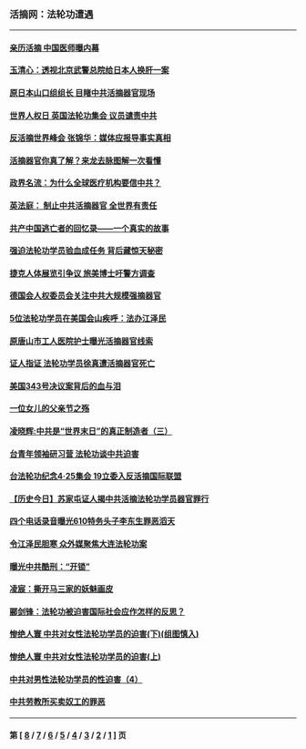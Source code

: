 ### 活摘网：法轮功遭遇
---
#### [亲历活摘 中国医师曝内幕](../../pages/nf5881/n14040389.md?08060430) 
#### [玉清心：透视北京武警总院给日本人换肝一案](../../pages/nf5881/n13771978.md?08060430) 
#### [原日本山口组组长 目睹中共活摘器官现场](../../pages/nf5881/n13767360.md?08060430) 
#### [世界人权日 英国法轮功集会 议员谴责中共](../../pages/nf5881/n13431763.md?08060430) 
#### [反活摘世界峰会 张锦华：媒体应报导事实真相](../../pages/nf5881/n13278502.md?08060430) 
#### [活摘器官你真了解？来龙去脉图解一次看懂](../../pages/nf5881/n13013820.md?08060430) 
#### [政界名流：为什么全球医疗机构要信中共？](../../pages/nf5881/n11945479.md?08060430) 
#### [英法庭： 制止中共活摘器官 全世界有责任](../../pages/nf5881/n11330691.md?08060430) 
#### [共产中国逃亡者的回忆录——一个真实的故事](../../pages/nf5881/n10918649.md?08060430) 
#### [强迫法轮功学员验血成任务 背后藏惊天秘密](../../pages/nf5881/n4252384.md?08060430) 
#### [捷克人体展览引争议 旅美博士吁警方调查](../../pages/nf5881/n9429187.md?08060430) 
#### [德国会人权委员会关注中共大规模强摘器官](../../pages/nf5881/n8418950.md?08060430) 
#### [5位法轮功学员在美国会山疾呼：法办江泽民](../../pages/nf5881/n8101519.md?08060430) 
#### [原唐山市工人医院护士曝光活摘器官线索](../../pages/nf5881/n8076384.md?08060430) 
#### [证人指证 法轮功学员徐真遭活摘器官死亡](../../pages/nf5881/n8042467.md?08060430) 
#### [美国343号决议案背后的血与泪](../../pages/nf5881/n8020684.md?08060430) 
#### [一位女儿的父亲节之殇](../../pages/nf5881/n8014122.md?08060430) 
#### [凌晓辉:中共是“世界末日”的真正制造者（三）](../../pages/nf5881/n4210333.md?08060430) 
#### [台青年领袖研习营 法轮功谈中共迫害](../../pages/nf5881/n4141857.md?08060430) 
#### [台法轮功纪念4‧25集会 19立委入反活摘国际联盟](../../pages/nf5881/n4141821.md?08060430) 
#### [【历史今日】苏家屯证人揭中共活摘法轮功学员器官罪行](../../pages/nf5881/n4135912.md?08060430) 
#### [四个电话录音曝光610特务头子李东生罪恶滔天](../../pages/nf5881/n4040060.md?08060430) 
#### [令江泽民胆寒 众外媒聚焦大连法轮功案](../../pages/nf5881/n3932671.md?08060430) 
#### [曝光中共酷刑：“开锁”](../../pages/nf5881/n3889373.md?08060430) 
#### [凌宸：撕开马三家的妖魅画皮](../../pages/nf5881/n3849369.md?08060430) 
#### [郦剑锋：法轮功被迫害国际社会应作怎样的反思？](../../pages/nf5881/n3824560.md?08060430) 
#### [惨绝人寰 中共对女性法轮功学员的迫害(下)(组图慎入)](../../pages/nf5881/n3816285.md?08060430) 
#### [惨绝人寰 中共对女性法轮功学员的迫害(上)](../../pages/nf5881/n3815374.md?08060430) 
#### [中共对男性法轮功学员的性迫害（4）](../../pages/nf5881/n3769144.md?08060430) 
#### [中共劳教所买卖奴工的罪恶](../../pages/nf5881/n3769378.md?08060430) 

---
#### 第 [ [8](./8.md?08060430) / [7](./7.md?08060430) / [6](./6.md?08060430) / [5](./5.md?08060430) / [4](./4.md?08060430) / [3](./3.md?08060430) / [2](./2.md?08060430) / [1](./1.md?08060430) ] 页
